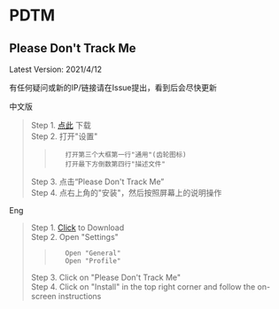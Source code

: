 # PDTM  
Please Don't Track Me  
---------------------------------------  
Latest Version: 2021/4/12  
  
有任何疑问或新的IP/链接请在Issue提出，看到后会尽快更新  
  
  
中文版  
>Step 1. [点此](https://cdn.jsdelivr.net/gh/jimmyk1m/PDTM/PDTM.mobileconfig) 下载  
>Step 2. 打开"设置"  
>>        打开第三个大框第一行"通用"(齿轮图标)  
>>        打开最下方倒数第四行"描述文件"  
>Step 3. 点击“Please Don't Track Me”  
>Step 4. 点右上角的"安装"，然后按照屏幕上的说明操作  
  
  
Eng  
>Step 1. [Click](https://cdn.jsdelivr.net/gh/jimmyk1m/PDTM/PDTM.mobileconfig) to Download  
>Step 2. Open "Settings"  
>>        Open "General"  
>>        Open "Profile"  
>Step 3. Click on "Please Don't Track Me"  
>Step 4. Click on "Install" in the top right corner and follow the on-screen instructions  
